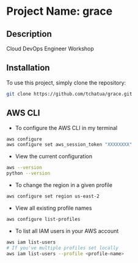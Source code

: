 # Project Name: grace 

## Description
Cloud DevOps Engineer Workshop

## Installation
To use this project, simply clone the repository:

```bash
git clone https://github.com/tchatua/grace.git
```

## AWS CLI

- To configure the AWS CLI in my terminal
```sh
aws configure 
aws configure set aws_session_token "XXXXXXXX" 
```

- View the current configuration
```sh
aws --version
python --version
```

- To change the region in a given profile
```sh
aws configure set region us-east-2
```

- View all existing profile names
```sh
aws configure list-profiles
```

- To list all IAM users in your AWS account
```sh
aws iam list-users
# If you've multiple profiles set locally
aws iam list-users --profile <profile-name>
```

